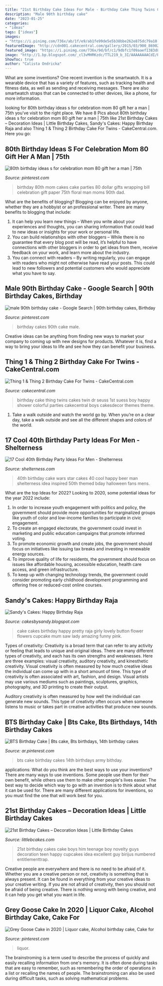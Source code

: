 ```yaml
---
title: "21st Birthday Cake Ideas For Male - Birthday Cake Thing Twins Cakes Twin Dr Seuss 1st Suess Boy Happy Shower Colorful Parties Cakecentral Boys Cakesdecor Themes Theme"
description: "Male 90th birthday cake"
date: "2023-01-25"
categories:
- "ideas"
tags: ["ideas"]
images:
- "https://i.pinimg.com/736x/ab/1f/e9/ab1fe99de5e5b38bbe262e875dc79a10.jpg"
featuredImage: "http://cdn001.cakecentral.com/gallery/2015/03/900_869020R30K_thing-1-amp-thing-2-birthday-cake-for-twins.jpg"
featured_image: "https://i.pinimg.com/736x/9d/bf/c1/9dbfc1f09aaef1383d8055daecfe87d1.jpg"
image: "http://1.bp.blogspot.com/_cl3vMHRKzdc/TTL219_b_3I/AAAAAAAACdI/Pyll7CIwJ-0/s1600/IMG_0636.JPG"
ShowToc: true
author: "Calista Ondricka"
---
```



What are some inventions?
One recent invention is the smartwatch. It is a wearable device that has a variety of features, such as tracking health and fitness data, as well as sending and receiving messages. There are also smartwatch straps that can be connected to other devices, like a phone, for more information.

	

		
looking for 80th birthday ideas s for celebration mom 80 gift her a man | 75th you've visit to the right place. We have 8 Pics about 80th birthday ideas s for celebration mom 80 gift her a man | 75th like 21st Birthday Cakes – Decoration Ideas | Little Birthday Cakes, Sandy&#039;s Cakes: Happy Birthday Raja and also Thing 1 &amp; Thing 2 Birthday Cake For Twins - CakeCentral.com. Here you go:
		
    
## 80th Birthday Ideas S For Celebration Mom 80 Gift Her A Man | 75th

<img loading=lazy src="https://i.pinimg.com/736x/15/dc/48/15dc48c0b543bae562a8b5d432dcf77f.jpg" onerror="this.onerror=null;this.src='https://tse2.mm.bing.net/th?id=OIP.VTqj04w7WVhKfzRG0eKp8wHaJ3&amp;pid=15.1';" alt="80th birthday ideas s for celebration mom 80 gift her a man | 75th">

_Source: pinterest.com_

>birthday 80th mom cakes cake parties 80 dollar gifts wrapping bill celebration gift paper 75th floral man moms 90th dad. 

	

What are the benefits of blogging?
Blogging can be enjoyed by anyone, whether they are a hobbyist or an professional writer. There are many benefits to blogging that include: 
1. It can help you learn new things – When you write about your experiences and thoughts, you can sharing information that could lead to new ideas or insights for your work or personal life. 
2. You can build relationships with other bloggers – While there is no guarantee that every blog post will be read, it’s helpful to have connections with other bloggers in order to get ideas from them, receive feedback on your work, and learn more about the industry. 
3. You can connect with readers – By writing regularly, you can engage with readers who might not otherwise have read your posts. This could lead to new followers and potential customers who would appreciate what you have to say. 

    
## Male 90th Birthday Cake - Google Search | 90th Birthday Cakes, Birthday

<img loading=lazy src="https://i.pinimg.com/736x/19/63/57/1963572b9d800e0fb6ae845bbbcb80c0--blue-birthday-cakes--birthday.jpg" onerror="this.onerror=null;this.src='https://tse3.mm.bing.net/th?id=OIP.1gZ_fzjvg8gzaqLpane3BQHaJ5&amp;pid=15.1';" alt="male 90th birthday cake - Google Search | 90th birthday cakes, Birthday">

_Source: pinterest.com_

>birthday cakes 90th cake male. 

	

Creative ideas can be anything from finding new ways to market your company to coming up with new designs for products. Whatever it is, find a way to bring your ideas to life and see how they can benefit your business.

    
## Thing 1 &amp; Thing 2 Birthday Cake For Twins - CakeCentral.com

<img loading=lazy src="http://cdn001.cakecentral.com/gallery/2015/03/900_869020R30K_thing-1-amp-thing-2-birthday-cake-for-twins.jpg" onerror="this.onerror=null;this.src='https://tse1.mm.bing.net/th?id=OIP.tCdmHFf520Nnoj3vlEasvwHaMI&amp;pid=15.1';" alt="Thing 1 &amp; Thing 2 Birthday Cake For Twins - CakeCentral.com">

_Source: cakecentral.com_

>birthday cake thing twins cakes twin dr seuss 1st suess boy happy shower colorful parties cakecentral boys cakesdecor themes theme. 

	

1) Take a walk outside and watch the world go by. When you’re on a clear day, take a walk outside and see all the different shapes and colors of the world.

    
## 17 Cool 40th Birthday Party Ideas For Men - Shelterness

<img loading=lazy src="https://i.shelterness.com/2017/02/16-Star-Wars-inspired-40th-birthday-cake-for-fans.jpg" onerror="this.onerror=null;this.src='https://tse3.mm.bing.net/th?id=OIP.fxi9xGB_HQwdam21ArD5eQHaJ7&amp;pid=15.1';" alt="17 Cool 40th Birthday Party Ideas For Men - Shelterness">

_Source: shelterness.com_

>40th birthday cake wars star cakes 40 cool happy beer man shelterness idea inspired 50th themed bday halloween fans mens. 

	

What are the top Ideas for 2022?
Looking to 2020, some potential ideas for the year 2022 include: 
1) In order to increase youth engagement with politics and policy, the government should provide more opportunities for marginalized groups like youth of color and low-income families to participate in civic engagement. 
2) To create an engaged electorate, the government could invest in marketing and public education campaigns that promote informed voting. 
3) To promote economic growth and create jobs, the government should focus on initiatives like issuing tax breaks and investing in renewable energy sources. 
4) To improve quality of life for residents, the government should focus on issues like affordable housing, accessible education, health care access, and green infrastructure. 
5) To keep up with changing technology trends, the government could consider promoting early childhood development programming and offering free or reduced-cost online courses.

    
## Sandy&#039;s Cakes: Happy Birthday Raja

<img loading=lazy src="http://1.bp.blogspot.com/_cl3vMHRKzdc/TTL219_b_3I/AAAAAAAACdI/Pyll7CIwJ-0/s1600/IMG_0636.JPG" onerror="this.onerror=null;this.src='https://tse2.mm.bing.net/th?id=OIP.Mg9oQD4S8TWnrce4ZPehwgHaMf&amp;pid=15.1';" alt="Sandy&#039;s Cakes: Happy Birthday Raja">

_Source: cakesbysandy.blogspot.com_

>cake cakes birthday happy pretty raja girly lovely button flower flowers cupcake mum saw lady amazing funny pink. 

	

Types of creativity:
Creativity is a broad term that can refer to any activity or feeling that leads to unique and original ideas. There are many different types of creativity, and each has its own strengths and weaknesses. Here are three examples: visual creativity, auditory creativity, and kinesthetic creativity.
Visual creativity is often measured by how much creative ideas the individual can come up with in a short amount of time. This type of creativity is often associated with art, fashion, and design. Visual artists may use various mediums such as paintings, sculptures, graphics, photography, and 3D printing to create their output.

Auditory creativity is often measured by how well the individual can generate new sounds. This type of creativity often occurs when someone listens to music or takes part in creative activities that produce new sounds.

    
## BTS Birthday Cake | Bts Cake, Bts Birthdays, 14th Birthday Cakes

<img loading=lazy src="https://i.pinimg.com/736x/ab/1f/e9/ab1fe99de5e5b38bbe262e875dc79a10.jpg" onerror="this.onerror=null;this.src='https://tse4.mm.bing.net/th?id=OIP.a-Dg8lfWa5vKM4hd-DEcPQHaJ3&amp;pid=15.1';" alt="BTS Birthday Cake | Bts cake, Bts birthdays, 14th birthday cakes">

_Source: ar.pinterest.com_

>bts cake birthday cakes 14th birthdays army bithday. 

	

applications: What do you think are the best ways to use your inventions?
There are many ways to use inventions. Some people use them for their own benefit, while others use them to make other people's lives easier. The best way to decide which way to go with an invention is to think about what it can be used for. There are many different applications for inventions, so you must find the one that will work best for you.

    
## 21st Birthday Cakes – Decoration Ideas | Little Birthday Cakes

<img loading=lazy src="http://www.littlebcakes.com/wp-content/uploads/2014/02/21st-Birthday-Cake.jpg" onerror="this.onerror=null;this.src='https://tse3.mm.bing.net/th?id=OIP.IIe9sO-NtsF3ANnAzBiuNAHaJ4&amp;pid=15.1';" alt="21st Birthday Cakes – Decoration Ideas | Little Birthday Cakes">

_Source: littlebcakes.com_

>21st birthday cakes cake boys him teenage boy novelty guys decoration teen happy cupcakes idea excellent guy birijus numbered entitlementtrap. 

	

Creative people are everywhere and there is no need to be afraid of it. Whether you are a creative person or not, creativity is something that is always present. It can be found in everything from your creative ideas to your creative writing. If you are not afraid of creativity, then you should not be afraid of being creative. There is nothing wrong with being creative, and it can help you get what you want in life.

    
## Grey Goose Cake In 2020 | Liquor Cake, Alcohol Birthday Cake, Cake For

<img loading=lazy src="https://i.pinimg.com/736x/9d/bf/c1/9dbfc1f09aaef1383d8055daecfe87d1.jpg" onerror="this.onerror=null;this.src='https://tse4.mm.bing.net/th?id=OIP.lQc-VYO3h5PrKCGZP_qabwHaJ3&amp;pid=15.1';" alt="Grey Goose Cake in 2020 | Liquor cake, Alcohol birthday cake, Cake for">

_Source: pinterest.com_

>liquor. 

	

The brainstroming is a term used to describe the process of quickly and easily recalling information from one's memory. It is often done during tasks that are easy to remember, such as remembering the order of operations in a list or recalling the names of people. The brainstroming can also be used during difficult tasks, such as solving mathematical problems.


